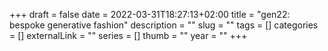 +++ 
draft = false
date = 2022-03-31T18:27:13+02:00
title = "gen22: bespoke generative fashion"
description = ""
slug = "" 
tags = []
categories = []
externalLink = ""
series = []
thumb = ""
year = ""
+++
